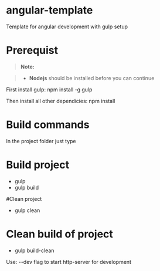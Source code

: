 # angular-template
Template for angular development with gulp setup

# Prerequist
> **Note:**

> - **Nodejs** should be installed before you can continue

First install gulp: 
npm install -g gulp

Then install all other dependicies:
npm install

# Build commands
In the project folder just type 
# Build project
 - gulp 
 - gulp build

#Clean project
 - gulp clean

# Clean build of project 
 - gulp build-clean 

Use: --dev flag to start http-server for development
 
